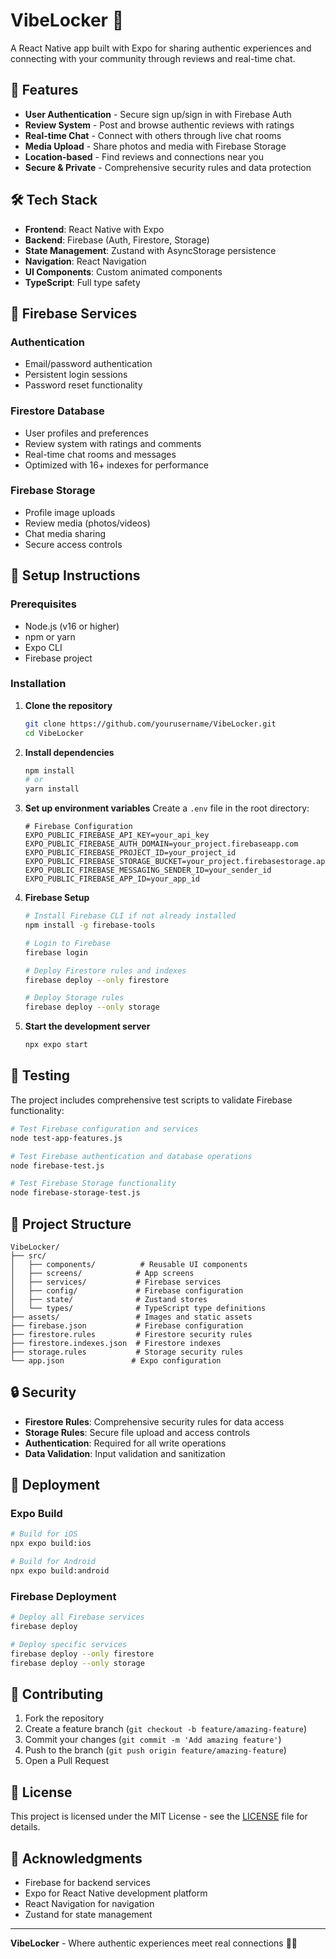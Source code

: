# VibeLocker 🔐

A React Native app built with Expo for sharing authentic experiences and connecting with your community through reviews and real-time chat.

## 🚀 Features

- **User Authentication** - Secure sign up/sign in with Firebase Auth
- **Review System** - Post and browse authentic reviews with ratings
- **Real-time Chat** - Connect with others through live chat rooms
- **Media Upload** - Share photos and media with Firebase Storage
- **Location-based** - Find reviews and connections near you
- **Secure & Private** - Comprehensive security rules and data protection

## 🛠️ Tech Stack

- **Frontend**: React Native with Expo
- **Backend**: Firebase (Auth, Firestore, Storage)
- **State Management**: Zustand with AsyncStorage persistence
- **Navigation**: React Navigation
- **UI Components**: Custom animated components
- **TypeScript**: Full type safety

## 📱 Firebase Services

### Authentication
- Email/password authentication
- Persistent login sessions
- Password reset functionality

### Firestore Database
- User profiles and preferences
- Review system with ratings and comments
- Real-time chat rooms and messages
- Optimized with 16+ indexes for performance

### Firebase Storage
- Profile image uploads
- Review media (photos/videos)
- Chat media sharing
- Secure access controls

## 🔧 Setup Instructions

### Prerequisites
- Node.js (v16 or higher)
- npm or yarn
- Expo CLI
- Firebase project

### Installation

1. **Clone the repository**
   ```bash
   git clone https://github.com/yourusername/VibeLocker.git
   cd VibeLocker
   ```

2. **Install dependencies**
   ```bash
   npm install
   # or
   yarn install
   ```

3. **Set up environment variables**
   Create a `.env` file in the root directory:
   ```env
   # Firebase Configuration
   EXPO_PUBLIC_FIREBASE_API_KEY=your_api_key
   EXPO_PUBLIC_FIREBASE_AUTH_DOMAIN=your_project.firebaseapp.com
   EXPO_PUBLIC_FIREBASE_PROJECT_ID=your_project_id
   EXPO_PUBLIC_FIREBASE_STORAGE_BUCKET=your_project.firebasestorage.app
   EXPO_PUBLIC_FIREBASE_MESSAGING_SENDER_ID=your_sender_id
   EXPO_PUBLIC_FIREBASE_APP_ID=your_app_id
   ```

4. **Firebase Setup**
   ```bash
   # Install Firebase CLI if not already installed
   npm install -g firebase-tools
   
   # Login to Firebase
   firebase login
   
   # Deploy Firestore rules and indexes
   firebase deploy --only firestore
   
   # Deploy Storage rules
   firebase deploy --only storage
   ```

5. **Start the development server**
   ```bash
   npx expo start
   ```

## 🧪 Testing

The project includes comprehensive test scripts to validate Firebase functionality:

```bash
# Test Firebase configuration and services
node test-app-features.js

# Test Firebase authentication and database operations
node firebase-test.js

# Test Firebase Storage functionality
node firebase-storage-test.js
```

## 📁 Project Structure

```
VibeLocker/
├── src/
│   ├── components/          # Reusable UI components
│   ├── screens/            # App screens
│   ├── services/           # Firebase services
│   ├── config/             # Firebase configuration
│   ├── state/              # Zustand stores
│   └── types/              # TypeScript type definitions
├── assets/                 # Images and static assets
├── firebase.json           # Firebase configuration
├── firestore.rules         # Firestore security rules
├── firestore.indexes.json  # Firestore indexes
├── storage.rules           # Storage security rules
└── app.json               # Expo configuration
```

## 🔒 Security

- **Firestore Rules**: Comprehensive security rules for data access
- **Storage Rules**: Secure file upload and access controls
- **Authentication**: Required for all write operations
- **Data Validation**: Input validation and sanitization

## 🚀 Deployment

### Expo Build
```bash
# Build for iOS
npx expo build:ios

# Build for Android
npx expo build:android
```

### Firebase Deployment
```bash
# Deploy all Firebase services
firebase deploy

# Deploy specific services
firebase deploy --only firestore
firebase deploy --only storage
```

## 🤝 Contributing

1. Fork the repository
2. Create a feature branch (`git checkout -b feature/amazing-feature`)
3. Commit your changes (`git commit -m 'Add amazing feature'`)
4. Push to the branch (`git push origin feature/amazing-feature`)
5. Open a Pull Request

## 📄 License

This project is licensed under the MIT License - see the [LICENSE](LICENSE) file for details.

## 🙏 Acknowledgments

- Firebase for backend services
- Expo for React Native development platform
- React Navigation for navigation
- Zustand for state management

---

**VibeLocker** - Where authentic experiences meet real connections 🔐✨
